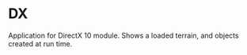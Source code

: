 DX
==

Application for DirectX 10 module. Shows a loaded terrain, and objects created at run time. 
